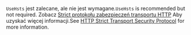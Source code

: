 <span data-ttu-id="8a813-101">`UseHsts` jest zalecane, ale nie jest wymagane.</span><span class="sxs-lookup"><span data-stu-id="8a813-101">`UseHsts` is recommended but not required.</span></span> <span data-ttu-id="8a813-102">Zobacz [Strict protokołu zabezpieczeń transportu HTTP](xref:security/enforcing-ssl#http-strict-transport-security-protocol-hsts) Aby uzyskać więcej informacji.</span><span class="sxs-lookup"><span data-stu-id="8a813-102">See [HTTP Strict Transport Security Protocol](xref:security/enforcing-ssl#http-strict-transport-security-protocol-hsts) for more information.</span></span>
